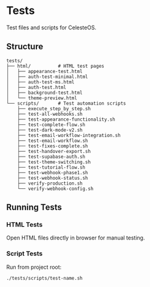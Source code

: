 # Tests

Test files and scripts for CelesteOS.

## Structure

```
tests/
├── html/          # HTML test pages
│   ├── appearance-test.html
│   ├── auth-test-minimal.html
│   ├── auth-test-ms.html
│   ├── auth-test.html
│   ├── background-test.html
│   └── theme-preview.html
└── scripts/       # Test automation scripts
    ├── execute_step_by_step.sh
    ├── test-all-webhooks.sh
    ├── test-appearance-functionality.sh
    ├── test-complete-flow.sh
    ├── test-dark-mode-v2.sh
    ├── test-email-workflow-integration.sh
    ├── test-email-workflow.sh
    ├── test-fixes-complete.sh
    ├── test-handover-export.sh
    ├── test-supabase-auth.sh
    ├── test-theme-switching.sh
    ├── test-tutorial-flow.sh
    ├── test-webhook-phase1.sh
    ├── test-webhook-status.sh
    ├── verify-production.sh
    └── verify-webhook-config.sh
```

## Running Tests

### HTML Tests
Open HTML files directly in browser for manual testing.

### Script Tests
Run from project root:
```bash
./tests/scripts/test-name.sh
```